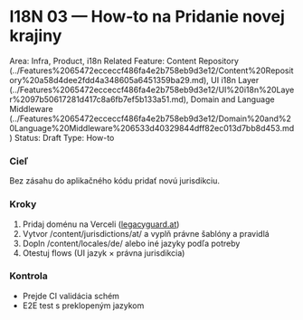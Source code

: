 # I18N 03 — How‑to na Pridanie novej krajiny

Area: Infra, Product, i18n
Related Feature: Content Repository (../Features%2065472ecceccf486fa4e2b758eb9d3e12/Content%20Repository%20a58d4dee2fdd4a348605a6451359ba29.md), UI i18n Layer (../Features%2065472ecceccf486fa4e2b758eb9d3e12/UI%20i18n%20Layer%2097b50617281d417c8a6fb7ef5b133a51.md), Domain and Language Middleware (../Features%2065472ecceccf486fa4e2b758eb9d3e12/Domain%20and%20Language%20Middleware%206533d40329844dff82ec013d7bb8d453.md)
Status: Draft
Type: How-to

### Cieľ

Bez zásahu do aplikačného kódu pridať novú jurisdikciu.

### Kroky

1. Pridaj doménu na Verceli ([legacyguard.at](http://legacyguard.at))
2. Vytvor /content/jurisdictions/at/ a vyplň právne šablóny a pravidlá
3. Dopln /content/locales/de/ alebo iné jazyky podľa potreby
4. Otestuj flows (UI jazyk × právna jurisdikcia)

### Kontrola

- Prejde CI validácia schém
- E2E test s preklopeným jazykom